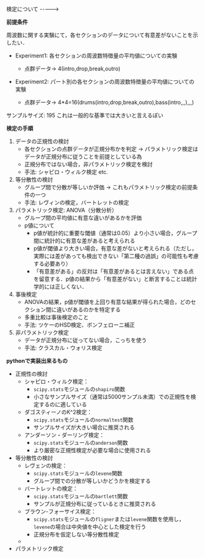 検定について
----->


**前提条件**

周波数に関する実験にて，各セクションのデータについて有意差がないことを示したい．

* Experiment1: 各セクションの周波数特徴量の平均値についての実験
    * 点群データ→ 4(intro,drop,break,outro)

* Experiment2: パート別の各セクションの周波数特徴量の平均値についての実験
    * 点群データ→ 4*4=16(drums(intro,drop,break,outro),bass(intro,,,),,,)

サンプルサイズ: 195
これは一般的な基準では大きいと言えるぽい


**検定の手順**

1. データの正規性の検討
    * 各セクションの点群データが正規分布かを判定
        → パラメトリック検定はデータが正規分布に従うことを前提としている為
    * 正規分布ではない場合，非パラメトリック検定を検討
    * 手法: シャピロ・ウィルク検定 etc.
2. 等分散性の検討
    * グループ間で分散が等しいか評価
        → これもパラメトリック検定の前提条件の一つ
    * 手法: レヴィンの検定，バートレットの検定
3. パラメトリック検定: ANOVA（分散分析）
    * グループ間の平均値に有意な違いがあるかを評価
    * p値について
        * p値が統計的に重要な閾値（通常は0.05）より小さい場合，グループ間に統計的に有意な差があると考えられる
        * p値が閾値より大きい場合，有意な差がないと考えられる（ただし，実際には差があっても検出できない「第二種の過誤」の可能性も考慮する必要あり）
        * 「有意差がある」の反対は「有意差があるとは言えない」である点を留意する．p値の結果から「有意差がない」と断言することは統計学的には正しくない．
4. 事後検定
    * ANOVAの結果，p値が閾値を上回り有意な結果が得られた場合，どのセクション間に違いがあるのかを特定する
    * 多重比較は事後検定のこと
    * 手法: ツケーのHSD検定、ボンフェローニ補正
5. 非パラメトリック検定
    * データが正規分布に従ってない場合，こっちを使う
    * 手法: クラスカル・ウォリス検定


**pythonで実装出来るもの**

* 正規性の検討
    * シャピロ・ウィルク検定：
        * `scipy.stats`モジュールの`shapiro`関数
        * 小さなサンプルサイズ（通常は5000サンプル未満）での正規性を検定するのに適している
    * ダゴスティーノのK^2検定：
        * `scipy.stats`モジュールの`normaltest`関数
        * サンプルサイズが大きい場合に推奨される
    * アンダーソン・ダーリング検定：
        * `scipy.stats`モジュールの`anderson`関数
        * より厳密な正規性検定が必要な場合に使用される
* 等分散性の検討
    * レヴェンの検定：
        * `scipy.stats`モジュールの`levene`関数
        * グループ間での分散が等しいかどうかを検定する
    * バートレットの検定：
        * `scipy.stats`モジュールの`bartlett`関数
        * サンプルが正規分布に従っているときに推奨される
    * ブラウン-フォーサイス検定：
        * `scipy.stats`モジュールの`fligner`または`levene`関数を使用し，`levene`の場合は中央値を中心とした検定を行う
        * 正規分布を仮定しない等分散性検定
    *
* パラメトリック検定
